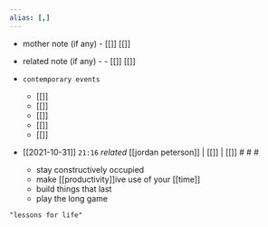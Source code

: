 ```yaml
---
alias: [,]
---
```

- mother note (if any)
		- [[]] [[]]
- related note (if any) -
		- [[]] [[]]
- `contemporary events`
	- [[]]
	- [[]]
	- [[]]
	- [[]]
	- [[]]

- [[2021-10-31]]  `21:16` _related_ [[jordan peterson]] | [[]] | [[]] # # #
	- stay constructively occupied
	- make [[productivity]]ive use of your [[time]]
	- build things that last
	- play the long game

```query
"lessons for life"
```